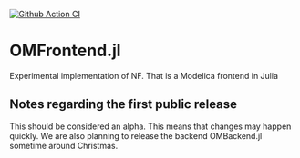 [![Github Action CI](https://github.com/JKRT/OMFrontend.jl/workflows/CI/badge.svg)](https://github.com/JKRT/OMFrontend.jl/actions)
# OMFrontend.jl
Experimental implementation of NF. That is a Modelica frontend in Julia

## Notes regarding the first public release 
This should be considered an alpha. This means that changes may happen quickly.
We are also planning to release the backend OMBackend.jl sometime around Christmas. 
